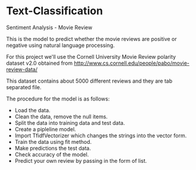 # Text-Classification
Sentiment Analysis - Movie Review 

This is the model to predict whether the movie reviews are positive or negative using natural language processing. 

For this project we'll use the Cornell University Movie Review polarity dataset v2.0 obtained from http://www.cs.cornell.edu/people/pabo/movie-review-data/

This dataset contains about 5000 different reviews and they are tab separated file. 

The procedure for the model is as follows:
- Load the data.
- Clean the data, remove the null items.
- Split the data into training data and test data.
- Create a pipleline model.
- Import TfidfVectorizer which changes the strings into the vector form.
- Train the data using fit method.
- Make predictions the test data.
- Check accuracy of the model.
- Predict your own review by passing in the form of list.
